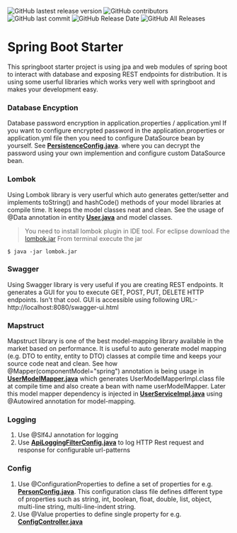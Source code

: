 ![GitHub lastest release version](https://img.shields.io/github/v/release/ashishlahoti/springboot-demo?label=AppVersion)
![GitHub contributors](https://img.shields.io/github/contributors/ashishlahoti/springboot-demo)
![GitHub last commit](https://img.shields.io/github/last-commit/ashishlahoti/springboot-demo)
![GitHub Release Date](https://img.shields.io/github/release-date/ashishlahoti/springboot-demo)
![GitHub All Releases](https://img.shields.io/github/downloads/ashishlahoti/springboot-demo/total)

# Spring Boot Starter
This springboot starter project is using jpa and web modules of spring boot to interact with database and exposing REST endpoints for distribution. It is using some userful libraries which works very well with springboot and makes your development easy.

### Database Encyption
Database password encryption in application.properties / application.yml
If you want to configure encrypted password in the application.properties or application.yml file then you need to configure DataSource bean by yourself. See **[PersistenceConfig.java](./src/main/java/com/abc/demo/config/PersistenceConfig.java)**. where you can decrypt the password using your own implemention and configure custom DataSource bean.
   
### Lombok
Using Lombok library is very userful which auto generates getter/setter and implements toString() and hashCode() methods of your model libraries at compile time. It keeps the model classes neat and clean. See the usage of @Data annotation in entity **[User.java](./src/main/java/com/abc/demo/dao/entity/User.java)** and model classes.
>You need to install lombok plugin in IDE tool. For eclipse download the [lombok.jar](https://projectlombok.org/download) 
From terminal execute the jar
```
$ java -jar lombok.jar
```

### Swagger
Using Swagger library is very useful if you are creating REST endpoints. It generates a GUI for you to execute GET, POST, PUT, DELETE HTTP endpoints. Isn't that cool. GUI is accessible using following URL:- http://localhost:8080/swagger-ui.html

### Mapstruct
Mapstruct library is one of the best model-mapping library available in the market based on performance. It is useful to auto generate model mapping (e.g. DTO to entity, entity to DTO) classes at compile time and keeps your source code neat and clean. See how @Mapper(componentModel="spring") annotation is being usage in **[UserModelMapper.java](./src/main/java/com/abc/demo/model/mapper/UserModelMapper.java)** which generates UserModelMapperImpl.class file at compile time and also create a bean with name userModelMapper. Later this model mapper dependency is injected in **[UserServiceImpl.java](./src/main/java/com/abc/demo/service/UserServiceImpl.java)** using @Autowired annotation for model-mapping.

### Logging
1. Use @Slf4J annotation for logging
2. Use **[ApiLoggingFilterConfig.java](./src/main/java/com/abc/demo/config/ApiLoggingFilterConfig.java)** to log HTTP Rest request and response for configurable url-patterns

### Config
1. Use @ConfigurationProperties to define a set of properties for e.g. **[PersonConfig.java](./src/main/java/com/abc/demo/config/PersonConfig.java)**. This configuration class file defines different type of properties such as string, int, boolean, float, double, list, object, multi-line string, multi-line-indent string.
2. Use @Value properties to define single property for e.g. **[ConfigController.java](./src/main/java/com/abc/demo/controller/ConfigController.java)**
